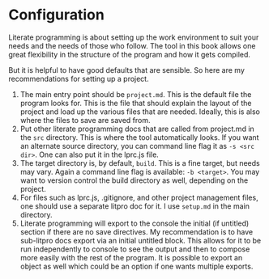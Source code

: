 # Configuration

Literate programming is about setting up the work environment to suit your
needs and the needs of those who follow. The tool in this book allows one
great flexibility in the structure of the program and how it gets compiled. 

But it is helpful to have good defaults that are sensible. So here are my
recommendations for setting up a project.

1. The main entry point should be `project.md`. This is the default file the
   program looks for. This is the file that should explain the layout of the
   project and load up the various files that are needed. Ideally, this is
   also where the files to save are saved from.
2. Put other literate programming docs that are called from project.md in the
   `src` directory. This is where the tool automatically looks. If you want an
   alternate source directory, you can command line flag it as `-s <src dir>`.
   One can also put it in the lprc.js file. 
3. The target directory is, by default, `build`. This is a fine target, but
   needs may vary. Again a command line flag is available: `-b <target>`. You
   may want to version control the build directory as well, depending on the
   project. 
4. For files such as lprc.js, .gitignore, and other project management files,
   one should use a separate litpro doc for it. I use `setup.md` in the main
   directory. 
5. Literate programming will export to the console the initial (if untitled)
   section if there are no save directives. My recommendation is to have
   sub-litpro docs export via an initial untitled block. This allows for it to
   be run independently to console to see the output and then to compose more
   easily with the rest of the program. It is possible to export an object as
   well which could be an option if one wants multiple exports.
